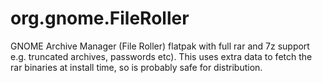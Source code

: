 # org.gnome.FileRoller
GNOME Archive Manager (File Roller) flatpak with full rar and 7z support e.g. truncated archives, passwords etc).
This uses extra data to fetch the rar binaries at install time, so is probably safe for distribution. 